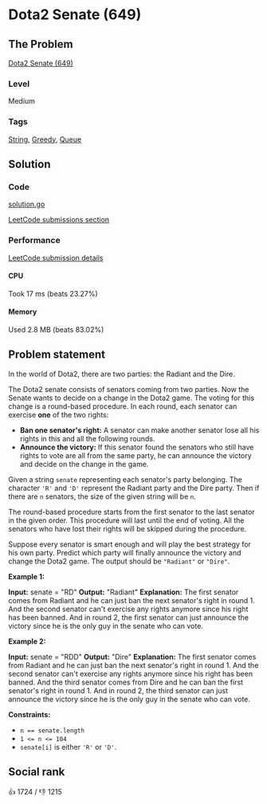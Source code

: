 # Dota2 Senate (649)

## The Problem

[Dota2 Senate (649)](https://leetcode.com/problems/dota2-senate)

### Level

Medium

### Tags

 [String](https://leetcode.com/tag/string), [Greedy](https://leetcode.com/tag/greedy), [Queue](https://leetcode.com/tag/queue)

## Solution

### Code

[solution.go](solution.go)

[LeetCode submissions section](https://leetcode.com/problems/dota2-senate/submissions/944851128/)

### Performance

[LeetCode submission details](https://leetcode.com/submissions/detail/944851128/)

#### CPU

Took 17 ms (beats 23.27%)

#### Memory

Used 2.8 MB (beats 83.02%)

## Problem statement

In the world of Dota2, there are two parties: the Radiant and the Dire.

The Dota2 senate consists of senators coming from two parties. Now the Senate wants to decide on a change in the Dota2 game. The voting for this change is a round-based procedure. In each round, each senator can exercise **one** of the two rights:

* **Ban one senator's right:** A senator can make another senator lose all his rights in this and all the following rounds.
* **Announce the victory:** If this senator found the senators who still have rights to vote are all from the same party, he can announce the victory and decide on the change in the game.

Given a string `senate` representing each senator's party belonging. The character `'R'` and `'D'` represent the Radiant party and the Dire party. Then if there are `n` senators, the size of the given string will be `n`.

The round-based procedure starts from the first senator to the last senator in the given order. This procedure will last until the end of voting. All the senators who have lost their rights will be skipped during the procedure.

Suppose every senator is smart enough and will play the best strategy for his own party. Predict which party will finally announce the victory and change the Dota2 game. The output should be `"Radiant"` or `"Dire"`.

**Example 1:**


**Input:** senate = "RD"
**Output:** "Radiant"
**Explanation:** 
The first senator comes from Radiant and he can just ban the next senator's right in round 1. 
And the second senator can't exercise any rights anymore since his right has been banned. 
And in round 2, the first senator can just announce the victory since he is the only guy in the senate who can vote.

**Example 2:**


**Input:** senate = "RDD"
**Output:** "Dire"
**Explanation:** 
The first senator comes from Radiant and he can just ban the next senator's right in round 1. 
And the second senator can't exercise any rights anymore since his right has been banned. 
And the third senator comes from Dire and he can ban the first senator's right in round 1. 
And in round 2, the third senator can just announce the victory since he is the only guy in the senate who can vote.

**Constraints:**

* `n == senate.length`
* `1 <= n <= 104`
* `senate[i]` is either `'R'` or `'D'`.

## Social rank

:thumbsup: 1724 / :thumbsdown: 1215
